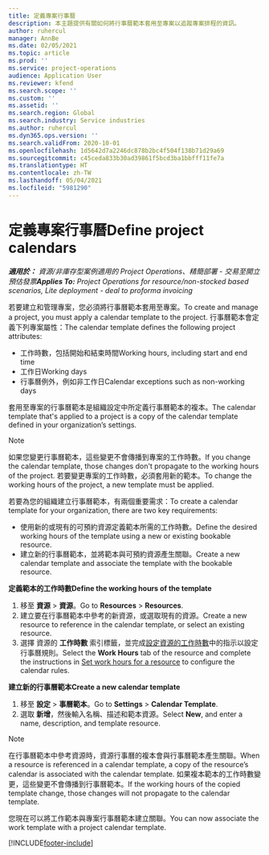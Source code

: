 ```yaml
---
title: 定義專案行事曆
description: 本主題提供有關如何將行事曆範本套用至專案以追蹤專案排程的資訊。
author: ruhercul
manager: AnnBe
ms.date: 02/05/2021
ms.topic: article
ms.prod: ''
ms.service: project-operations
audience: Application User
ms.reviewer: kfend
ms.search.scope: ''
ms.custom: ''
ms.assetid: ''
ms.search.region: Global
ms.search.industry: Service industries
ms.author: ruhercul
ms.dyn365.ops.version: ''
ms.search.validFrom: 2020-10-01
ms.openlocfilehash: 1d5642d7a2246dc878b2bc4f504f138b71d29a69
ms.sourcegitcommit: c45ceda833b30ad39861f5bcd3ba1bbfff11fe7a
ms.translationtype: HT
ms.contentlocale: zh-TW
ms.lasthandoff: 05/04/2021
ms.locfileid: "5981290"
---
```

# <a name="define-project-calendars"></a><span data-ttu-id="8fa67-103">定義專案行事曆</span><span class="sxs-lookup"><span data-stu-id="8fa67-103">Define project calendars</span></span>

<span data-ttu-id="8fa67-104">_**適用於：** 資源/非庫存型案例適用的 Project Operations、精簡部署 - 交易至開立預估發票_</span><span class="sxs-lookup"><span data-stu-id="8fa67-104">_**Applies To:** Project Operations for resource/non-stocked based scenarios, Lite deployment - deal to proforma invoicing_</span></span>

<span data-ttu-id="8fa67-105">若要建立和管理專案，您必須將行事曆範本套用至專案。</span><span class="sxs-lookup"><span data-stu-id="8fa67-105">To create and manage a project, you must apply a calendar template to the project.</span></span> <span data-ttu-id="8fa67-106">行事曆範本會定義下列專案屬性：</span><span class="sxs-lookup"><span data-stu-id="8fa67-106">The calendar template defines the following project attributes:</span></span>

- <span data-ttu-id="8fa67-107">工作時數，包括開始和結束時間</span><span class="sxs-lookup"><span data-stu-id="8fa67-107">Working hours, including start and end time</span></span>
- <span data-ttu-id="8fa67-108">工作日</span><span class="sxs-lookup"><span data-stu-id="8fa67-108">Working days</span></span>
- <span data-ttu-id="8fa67-109">行事曆例外，例如非工作日</span><span class="sxs-lookup"><span data-stu-id="8fa67-109">Calendar exceptions such as non-working days</span></span>

<span data-ttu-id="8fa67-110">套用至專案的行事曆範本是組織設定中所定義行事曆範本的複本。</span><span class="sxs-lookup"><span data-stu-id="8fa67-110">The calendar template that's applied to a project is a copy of the calendar template defined in your organization’s settings.</span></span>

> [!NOTE]
> <span data-ttu-id="8fa67-111">如果您變更行事曆範本，這些變更不會傳播到專案的工作時數。</span><span class="sxs-lookup"><span data-stu-id="8fa67-111">If you change the calendar template, those changes don't propagate to the working hours of the project.</span></span> <span data-ttu-id="8fa67-112">若要變更專案的工作時數，必須套用新的範本。</span><span class="sxs-lookup"><span data-stu-id="8fa67-112">To change the working hours of the project, a new template must be applied.</span></span>

<span data-ttu-id="8fa67-113">若要為您的組織建立行事曆範本，有兩個重要需求：</span><span class="sxs-lookup"><span data-stu-id="8fa67-113">To create a calendar template for your organization, there are two key requirements:</span></span>

- <span data-ttu-id="8fa67-114">使用新的或現有的可預約資源定義範本所需的工作時數。</span><span class="sxs-lookup"><span data-stu-id="8fa67-114">Define the desired working hours of the template using a new or existing bookable resource.</span></span>
- <span data-ttu-id="8fa67-115">建立新的行事曆範本，並將範本與可預約資源產生關聯。</span><span class="sxs-lookup"><span data-stu-id="8fa67-115">Create a new calendar template and associate the template with the bookable resource.</span></span>

<span data-ttu-id="8fa67-116">**定義範本的工作時數**</span><span class="sxs-lookup"><span data-stu-id="8fa67-116">**Define the working hours of the template**</span></span>

1. <span data-ttu-id="8fa67-117">移至 **資源** \> **資源**。</span><span class="sxs-lookup"><span data-stu-id="8fa67-117">Go to **Resources** \> **Resources**.</span></span>
2. <span data-ttu-id="8fa67-118">建立要在行事曆範本中參考的新資源，或選取現有的資源。</span><span class="sxs-lookup"><span data-stu-id="8fa67-118">Create a new resource to reference in the calendar template, or select an existing resource.</span></span>
3. <span data-ttu-id="8fa67-119">選擇 資源的 **工作時數** 索引標籤，並完成[設定資源的工作時數](https://docs.microsoft.com/dynamics365/field-service/set-work-hours-resource)中的指示以設定行事曆規則。</span><span class="sxs-lookup"><span data-stu-id="8fa67-119">Select the **Work Hours** tab of the resource and complete the instructions in [Set work hours for a resource](https://docs.microsoft.com/dynamics365/field-service/set-work-hours-resource) to configure the calendar rules.</span></span>

<span data-ttu-id="8fa67-120">**建立新的行事曆範本**</span><span class="sxs-lookup"><span data-stu-id="8fa67-120">**Create a new calendar template**</span></span>

1. <span data-ttu-id="8fa67-121">移至 **設定** \> **事曆範本**。</span><span class="sxs-lookup"><span data-stu-id="8fa67-121">Go to **Settings** \> **Calendar Template**.</span></span>
2. <span data-ttu-id="8fa67-122">選取 **新增**，然後輸入名稱、描述和範本資源。</span><span class="sxs-lookup"><span data-stu-id="8fa67-122">Select **New**, and enter a name, description, and template resource.</span></span>

> [!NOTE]
> <span data-ttu-id="8fa67-123">在行事曆範本中參考資源時，資源行事曆的複本會與行事曆範本產生關聯。</span><span class="sxs-lookup"><span data-stu-id="8fa67-123">When a resource is referenced in a calendar template, a copy of the resource’s calendar is associated with the calendar template.</span></span> <span data-ttu-id="8fa67-124">如果複本範本的工作時數變更，這些變更不會傳播到行事曆範本。</span><span class="sxs-lookup"><span data-stu-id="8fa67-124">If the working hours of the copied template change, those changes will not propagate to the calendar template.</span></span>

<span data-ttu-id="8fa67-125">您現在可以將工作範本與專案行事曆範本建立關聯。</span><span class="sxs-lookup"><span data-stu-id="8fa67-125">You can now associate the work template with a project calendar template.</span></span>


[!INCLUDE[footer-include](../includes/footer-banner.md)]

